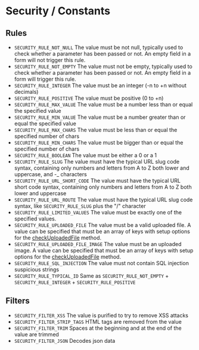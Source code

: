 # Security / Constants

## Rules

* `SECURITY_RULE_NOT_NULL` The value must be not null, typically used to check whether a parameter has been passed or not. An empty field in a form will not trigger this rule.
* `SECURITY_RULE_NOT_EMPTY` The value must not be empty, typically used to check whether a parameter has been passed or not. An empty field in a form will trigger this rule.
* `SECURITY_RULE_INTEGER` The value must be an integer \(-n to +n without decimals\)
* `SECURITY_RULE_POSITIVE` The value must be positive \(0 to +n\)
* `SECURITY_RULE_MAX_VALUE` The value must be a number less than or equal the specified value
* `SECURITY_RULE_MIN_VALUE` The value must be a number greater than or equal the specified value
* `SECURITY_RULE_MAX_CHARS` The value must be less than or equal the specified number of chars
* `SECURITY_RULE_MIN_CHARS` The value must be bigger than or equal the specified number of chars
* `SECURITY_RULE_BOOLEAN` The value must be either a 0 or a 1
* `SECURITY_RULE_SLUG` The value must have the typical URL slug code syntax, containing only numbers and letters from A to Z both lower and uppercase, and -\_ characters
* `SECURITY_RULE_URL_SHORT_CODE` The value must have the typical URL short code syntax, containing only numbers and letters from A to Z both lower and uppercase
* `SECURITY_RULE_URL_ROUTE` The value must have the typical URL slug code syntax, like `SECURITY_RULE_SLUG` plus the "/" character
* `SECURITY_RULE_LIMITED_VALUES` The value must be exactly one of the specified values.
* `SECURITY_RULE_UPLOADED_FILE` The value must be a valid uploaded file. A value can be specified that must be an array of keys with setup options for the [checkUploadedFile](./#checkuploadedfile-file-p) method.
* `SECURITY_RULE_UPLOADED_FILE_IMAGE` The value must be an uploaded image. A value can be specified that must be an array of keys with setup options for the [checkUploadedFile](./#checkuploadedfile-file-p) method.
* `SECURITY_RULE_SQL_INJECTION` The value must not contain SQL injection suspicious strings
* `SECURITY_RULE_TYPICAL_ID` Same as `SECURITY_RULE_NOT_EMPTY` + `SECURITY_RULE_INTEGER` + `SECURITY_RULE_POSITIVE`

## Filters

* `SECURITY_FILTER_XSS` The value is purified to try to remove XSS attacks
* `SECURITY_FILTER_STRIP_TAGS` HTML tags are removed from the value
* `SECURITY_FILTER_TRIM` Spaces at the beginning and at the end of the value are trimmed
* `SECURITY_FILTER_JSON` Decodes json data

